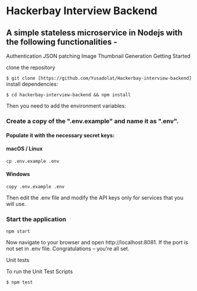 # Hackerbay Interview Backend

## A simple stateless microservice in Nodejs with the following functionalities -

Authentication
JSON patching
Image Thumbnail Generation
Getting Started

clone the repository

`$ git clone [https://github.com/Yusadolat/Hackerbay-interview-backend]`
install dependencies:

`$ cd hackerbay-interview-backend && npm install`

Then you need to add the environment variables:

### Create a copy of the ".env.example" and name it as ".env".

#### Populate it with the necessary secret keys:

#### macOS / Linux

`cp .env.example .env`

#### Windows

`copy .env.example .env`

Then edit the .env file and modify the API keys only for services that you will use.

### Start the application

`npm start`

Now navigate to your browser and open http://localhost:8081. If the port is not set in .env file.
Congratulations – you're all set.

Unit tests

To run the Unit Test Scripts

`$ npm test`
